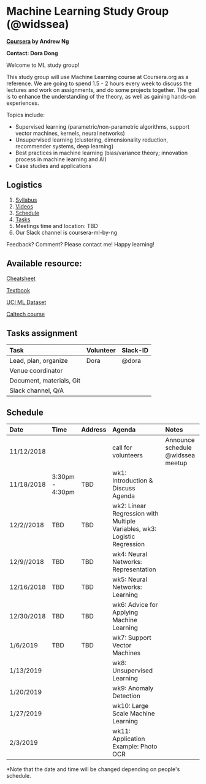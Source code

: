 # Machine Learning Study Group (@widssea)

**[Coursera](https://www.coursera.org/learn/machine-learning) by Andrew Ng**

**Contact: Dora Dong**

Welcome to ML study group! 

This study group will use Machine Learning course at Coursera.org as a reference. We are going to spend 1.5 - 2 hours every week to discuss the lectures and work on assignments, and do some projects together. The goal is to enhance the understanding of the theory, as well as gaining hands-on experiences. 

Topics include: 
  - Supervised learning (parametric/non-parametric algorithms, support vector machines, kernels, neural networks)
  - Unsupervised learning (clustering, dimensionality reduction, recommender systems, deep learning)
  - Best practices in machine learning (bias/variance theory; innovation process in machine learning and AI)
  - Case studies and applications

## Logistics

1. [Syllabus](https://www.coursera.org/learn/machine-learning#syllabus)
2. [Videos](https://www.coursera.org/learn/machine-learning)
3. [Schedule](#schedule)
4. [Tasks](#tasks)
5. Meetings time and location: TBD
6. Our Slack channel is coursera-ml-by-ng

Feedback? Comment? Please contact me!
Happy learning! 


## Available resource:

[Cheatsheet](https://stanford.edu/~shervine/teaching/cs-229/cheatsheet-supervised-learning)

[Textbook](https://web.stanford.edu/~hastie/Papers/ESLII.pdf)

[UCI ML Dataset](http://archive.ics.uci.edu/ml/index.php)

[Caltech course](https://work.caltech.edu/telecourse.html)


## Tasks assignment

| Task | Volunteer | Slack-ID | 
|:---|:---|:---|
|Lead, plan, organize | Dora | @dora |
|Venue coordinator | | |
|Document, materials, Git | | |
|Slack channel, Q/A | | |

## Schedule

| Date | Time | Address | Agenda | Notes | 
|:---|:---|:---|:---|:---|
| 11/12/2018| | |call for volunteers | Announce schedule @widssea meetup | 
| 11/18/2018| 3:30pm - 4:30pm | TBD | wk1: Introduction & Discuss Agenda |  | 
| 12/2//2018| TBD | TBD | wk2: Linear Regression with Multiple Variables, wk3: Logistic Regression |  | 
| 12/9//2018| TBD | TBD | wk4: Neural Networks: Representation |  | 
| 12/16/2018| TBD | TBD | wk5: Neural Networks: Learning |  | 
| 12/30/2018| TBD | TBD | wk6: Advice for Applying Machine Learning |  | 
| 1/6/2019 | TBD | TBD | wk7: Support Vector Machines |  | 
| 1/13/2019 | | | wk8: Unsupervised Learning | |
| 1/20/2019 | | | wk9: Anomaly Detection | |
| 1/27/2019 | | | wk10: Large Scale Machine Learning | |
| 2/3/2019 | | | wk11: Application Example: Photo OCR | |

*Note that the date and time will be changed depending on people's schedule.



